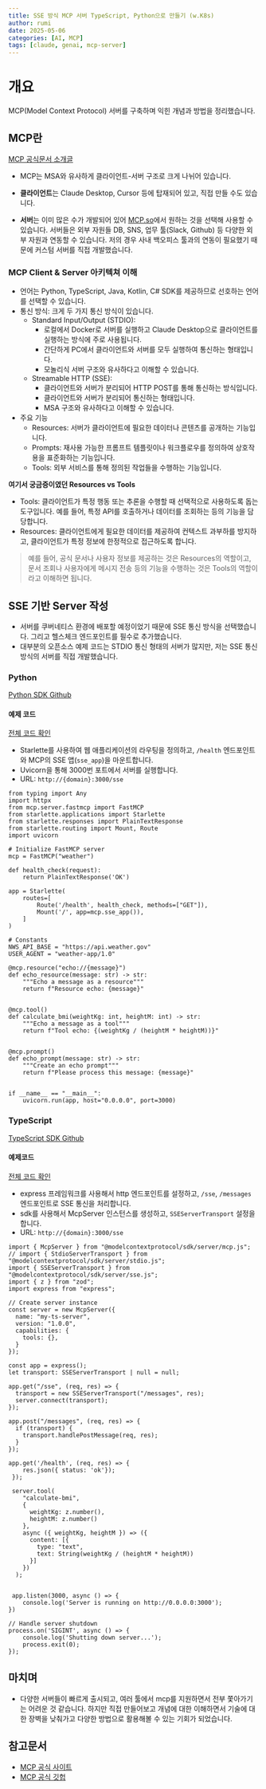 ```yaml
---
title: SSE 방식 MCP 서버 TypeScript, Python으로 만들기 (w.K8s)
author: rumi
date: 2025-05-06
categories: [AI, MCP]
tags: [claude, genai, mcp-server]
---
```


# 개요
MCP(Model Context Protocol) 서버를 구축하며 익힌 개념과 방법을 정리했습니다.  

## MCP란
[MCP 공식문서 소개글](https://modelcontextprotocol.io/introduction)  
- MCP는 MSA와 유사하게 클라이언트-서버 구조로 크게 나뉘어 있습니다.

- **클라이언트**는 Claude Desktop, Cursor 등에 탑재되어 있고, 직접 만들 수도 있습니다.
- **서버**는 이미 많은 수가 개발되어 있어 [MCP.so](https://mcp.so/)에서 원하는 것을 선택해 사용할 수 있습니다.
서버들은 외부 자원들 DB, SNS, 업무 툴(Slack, Github) 등 다양한 외부 자원과 연동할 수 있습니다. 저의 경우 사내 백오피스 툴과의 연동이 필요했기 때문에 커스텀 서버를 직접 개발했습니다.

### MCP Client & Server 아키텍쳐 이해
- 언어는 Python, TypeScript, Java, Kotlin, C# SDK를 제공하므로 선호하는 언어를 선택할 수 있습니다.
- 통신 방식: 크게 두 가지 통신 방식이 있습니다.
  - Standard Input/Output (STDIO): 
    - 로컬에서 Docker로 서버를 실행하고 Claude Desktop으로 클라이언트를 실행하는 방식에 주로 사용됩니다.
    - 간단하게 PC에서 클라이언트와 서버를 모두 실행하여 통신하는 형태입니다.
    - 모놀리식 서버 구조와 유사하다고 이해할 수 있습니다.
  - Streamable HTTP (SSE): 
    - 클라이언트와 서버가 분리되어 HTTP POST를 통해 통신하는 방식입니다.
    - 클라이언트와 서버가 분리되어 통신하는 형태입니다.
    - MSA 구조와 유사하다고 이해할 수 있습니다.
- 주요 기능
  - Resources: 서버가 클라이언트에 필요한 데이터나 콘텐츠를 공개하는 기능입니다.
  - Prompts: 재사용 가능한 프롬프트 템플릿이나 워크플로우를 정의하여 상호작용을 표준화하는 기능입니다.
  - Tools: 외부 서비스를 통해 정의된 작업들을 수행하는 기능입니다.
  
**여기서 궁금증이였던 Resources vs Tools**
- Tools: 클라이언트가 특정 행동 또는 추론을 수행할 때 선택적으로 사용하도록 돕는 도구입니다. 예를 들어, 특정 API를 호출하거나 데이터를 조회하는 등의 기능을 담당합니다.
- Resources: 클라이언트에게 필요한 데이터를 제공하여 컨텍스트 과부하를 방지하고, 클라이언트가 특정 정보에 한정적으로 접근하도록 합니다.

> 예를 들어, 공식 문서나 사용자 정보를 제공하는 것은 Resources의 역할이고, 문서 조회나 사용자에게 메시지 전송 등의 기능을 수행하는 것은 Tools의 역할이라고 이해하면 됩니다.


## SSE 기반 Server 작성
- 서버를 쿠버네티스 환경에 배포할 예정이었기 때문에 SSE 통신 방식을 선택했습니다. 그리고 헬스체크 엔드포인트를 필수로 추가했습니다.
- 대부분의 오픈소스 예제 코드는 STDIO 통신 형태의 서버가 많지만, 저는 SSE 통신 방식의 서버를 직접 개발했습니다.

### Python
[Python SDK Github](https://github.com/modelcontextprotocol/python-sdk)


#### 예제 코드
[전체 코드 확인](https://github.com/reumachoi/mcp-practice/blob/main/python-server-sse/main.py)
- Starlette를 사용하여 웹 애플리케이션의 라우팅을 정의하고, `/health` 엔드포인트와 MCP의 SSE 앱(`sse_app`)을 마운트합니다.
- Uvicorn을 통해 3000번 포트에서 서버를 실행합니다.
- URL: `http://{domain}:3000/sse`

```
from typing import Any
import httpx
from mcp.server.fastmcp import FastMCP
from starlette.applications import Starlette
from starlette.responses import PlainTextResponse
from starlette.routing import Mount, Route
import uvicorn 

# Initialize FastMCP server
mcp = FastMCP("weather")

def health_check(request):
    return PlainTextResponse('OK')

app = Starlette(
    routes=[
        Route('/health', health_check, methods=["GET"]),
        Mount('/', app=mcp.sse_app()),
    ]
)

# Constants
NWS_API_BASE = "https://api.weather.gov"
USER_AGENT = "weather-app/1.0"

@mcp.resource("echo://{message}")
def echo_resource(message: str) -> str:
    """Echo a message as a resource"""
    return f"Resource echo: {message}"


@mcp.tool()
def calculate_bmi(weightKg: int, heightM: int) -> str:
    """Echo a message as a tool"""
    return f"Tool echo: {(weightKg / (heightM * heightM))}"


@mcp.prompt()
def echo_prompt(message: str) -> str:
    """Create an echo prompt"""
    return f"Please process this message: {message}"


if __name__ == "__main__":
    uvicorn.run(app, host="0.0.0.0", port=3000)
```


### TypeScript
[TypeScript SDK Github](https://github.com/modelcontextprotocol/typescript-sdk)

#### 예제코드
[전체 코드 확인](https://github.com/reumachoi/mcp-practice/blob/main/typescript-server-sse/src/index.ts)
- express 프레임워크를 사용해서 http 엔드포인트를 설정하고, `/sse`, `/messages` 엔드포인트로 SSE 통신을 처리합니다.
- sdk를 사용해서 McpServer 인스턴스를 생성하고, `SSEServerTransport` 설정을 합니다.
- URL: `http://{domain}:3000/sse`
  
```
import { McpServer } from "@modelcontextprotocol/sdk/server/mcp.js";
// import { StdioServerTransport } from "@modelcontextprotocol/sdk/server/stdio.js";
import { SSEServerTransport } from "@modelcontextprotocol/sdk/server/sse.js";
import { z } from "zod";
import express from "express";  

// Create server instance
const server = new McpServer({
  name: "my-ts-server",
  version: "1.0.0",
  capabilities: {
    tools: {},
  }
});

const app = express();
let transport: SSEServerTransport | null = null;

app.get("/sse", (req, res) => {
  transport = new SSEServerTransport("/messages", res);
  server.connect(transport);
});

app.post("/messages", (req, res) => {
  if (transport) {
    transport.handlePostMessage(req, res);
  }
});

app.get('/health', (req, res) => {
    res.json({ status: 'ok'});
 });

 server.tool(
    "calculate-bmi",
    {
      weightKg: z.number(),
      heightM: z.number()
    },
    async ({ weightKg, heightM }) => ({
      content: [{
        type: "text",
        text: String(weightKg / (heightM * heightM))
      }]
    })
  );

 
 app.listen(3000, async () => {
    console.log('Server is running on http://0.0.0.0:3000');
})

// Handle server shutdown
process.on('SIGINT', async () => {
    console.log('Shutting down server...');
    process.exit(0);
});
```

## 마치며
- 다양한 서버들이 빠르게 출시되고, 여러 툴에서 mcp를 지원하면서 전부 쫓아가기는 어려운 것 같습니다. 하지만 직접 만들어보고 개념에 대한 이해하면서 기술에 대한 장벽을 낮춰가고 다양한 방법으로 활용해볼 수 있는 기회가 되었습니다.

## 참고문서
- [MCP 공식 사이트](https://modelcontextprotocol.io/introduction)
- [MCP 공식 깃헙](https://github.com/modelcontextprotocol)